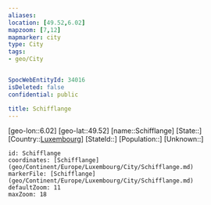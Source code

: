 ```yaml
---
aliases: 
location: [49.52,6.02]
mapzoom: [7,12] 
mapmarker: city 
type: City
tags:
- geo/City


SpocWebEntityId: 34016
isDeleted: false
confidential: public

title: Schifflange
---
```

[geo-lon::6.02]
[geo-lat::49.52]
[name::Schifflange]
[State::]
[Country::[Luxembourg](geo/Continent/Europe/Luxembourg.md)]
[StateId::]
[Population::]
[Unknown::]


```leaflet
id: Schifflange
coordinates: [Schifflange](geo/Continent/Europe/Luxembourg/City/Schifflange.md)
markerFile: [Schifflange](geo/Continent/Europe/Luxembourg/City/Schifflange.md)
defaultZoom: 11 
maxZoom: 18
```


